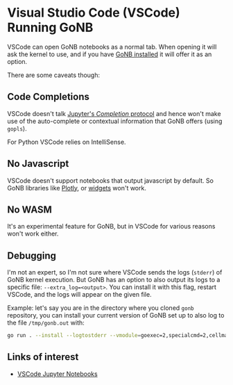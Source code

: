# Visual Studio Code (VSCode) Running GoNB

VSCode can open GoNB notebooks as a normal tab. When opening it will ask the kernel to use, and if you have [GoNB
installed](https://github.com/janpfeifer/gonb?tab=readme-ov-file#linux-and-macos-installation-using-standard-go-tools)
it will offer it as an option.

There are some caveats though:

## Code Completions

VSCode doesn't talk [Jupyter's _Completion_ protocol](https://jupyter-client.readthedocs.io/en/latest/messaging.html#completion)
and hence won't make use of the auto-complete or contextual information that GoNB offers (using `gopls`).

For Python VSCode relies on IntelliSense.

## No Javascript

VSCode doesn't support notebooks that output javascript by default. So GoNB libraries like 
[Plotly](https://pkg.go.dev/github.com/janpfeifer/gonb/gonbui/plotly), or 
[widgets](https://pkg.go.dev/github.com/janpfeifer/gonb/gonbui/widgets) won't work.

## No WASM

It's an experimental feature for GoNB, but in VSCode for various reasons won't work either.


## Debugging

I'm not an expert, so I'm not sure where VSCode sends the logs (`stderr`) of GoNB kernel execution. But GoNB has an 
option to also output its logs to a specific file: `--extra_log=<output>`. You can install it with this flag, restart
VSCode, and the logs will appear on the given file.

Example: let's say you are in the directory where you cloned `gonb` repository, you can install your current version
of GoNB set up to also log to the file `/tmp/gonb.out` with:

```bash
go run . --install --logtostderr --vmodule=goexec=2,specialcmd=2,cellmagic=2,gopls=2,connection=2 --extra_log=/tmp/gonb.out
```

## Links of interest

* [VSCode Jupyter Notebooks](https://code.visualstudio.com/docs/datascience/jupyter-notebooks)